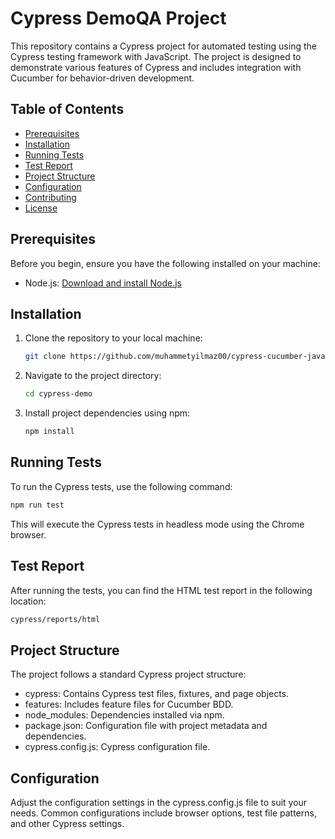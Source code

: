 
# Cypress DemoQA Project

This repository contains a Cypress project for automated testing using the Cypress testing framework with JavaScript. The project is designed to demonstrate various features of Cypress and includes integration with Cucumber for behavior-driven development.

## Table of Contents

- [Prerequisites](#prerequisites)
- [Installation](#installation)
- [Running Tests](#running-tests)
- [Test Report](#test-report)
- [Project Structure](#project-structure)
- [Configuration](#configuration)
- [Contributing](#contributing)
- [License](#license)

## Prerequisites

Before you begin, ensure you have the following installed on your machine:

- Node.js: [Download and install Node.js](https://nodejs.org/)

## Installation

1. Clone the repository to your local machine:

   ```bash
   git clone https://github.com/muhammetyilmaz00/cypress-cucumber-javascript.git

2. Navigate to the project directory:

   ```bash
   cd cypress-demo

3. Install project dependencies using npm:

   ```bash
   npm install

## Running Tests
To run the Cypress tests, use the following command:

```bash
npm run test
```

This will execute the Cypress tests in headless mode using the Chrome browser.

## Test Report
After running the tests, you can find the HTML test report in the following location:

```bash
cypress/reports/html
```

## Project Structure

The project follows a standard Cypress project structure:

* cypress: Contains Cypress test files, fixtures, and page objects.
* features: Includes feature files for Cucumber BDD.
* node_modules: Dependencies installed via npm.
* package.json: Configuration file with project metadata and dependencies.
* cypress.config.js: Cypress configuration file.

## Configuration

Adjust the configuration settings in the cypress.config.js file to suit your needs. Common configurations include browser options, test file patterns, and other Cypress settings.
